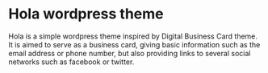 Hola wordpress theme
=============

Hola is a simple wordpress theme inspired by Digital Business Card theme. 
It is aimed to serve as a business card, giving basic information such as the email address or phone number, but also providing links to several social networks such as facebook or twitter.